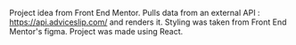 Project idea from Front End Mentor. 
Pulls data from an external API : https://api.adviceslip.com/ and renders it. 
Styling was taken from Front End Mentor's figma.
Project was made using React. 
